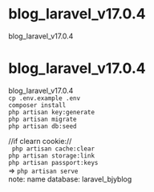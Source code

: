 # blog_laravel_v17.0.4
blog_laravel_v17.0.4
# blog_laravel_v17.0.4
blog_laravel_v17.0.4 </br>
`cp .env.example .env  ` </br>
`composer install `  </br>
`php artisan key:generate`   </br>
`php artisan migrate ` </br>
`php artisan db:seed`   </br>

//if clearn cookie:// </br>
` php artisan cache:clear` </br>
`php artisan storage:link` </br>
`php artisan passport:keys` </br>
=> `php artisan serve` </br>
note: name database: laravel_bjyblog
